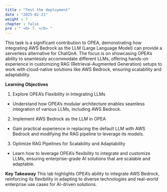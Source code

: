 ```yaml
---
title : "Test the deployment"
date : "2025-02-21"
weight : 7
chapter : false
pre : " <b> 7. </b> "
---
```


This task is a significant contribution to OPEA, demonstrating how integrating AWS Bedrock as the LLM (Large Language Model) can provide a serverless alternative for ChatQnA. The focus is on showcasing OPEA’s ability to seamlessly accommodate different LLMs, offering hands-on experience in customizing RAG (Retrieval-Augmented Generation) setups to work with cloud-native solutions like AWS Bedrock, ensuring scalability and adaptability.

**Learning Objectives**

1. Explore OPEA’s Flexibility in Integrating LLMs

+ Understand how OPEA’s modular architecture enables seamless integration of various LLMs, including AWS Bedrock.

2. Implement AWS Bedrock as the LLM in OPEA

+ Gain practical experience in replacing the default LLM with AWS Bedrock and modifying the RAG pipeline to leverage its models.

3. Optimize RAG Pipelines for Scalability and Adaptability

+ Learn how to leverage OPEA’s flexibility to integrate and customize LLMs, ensuring enterprise-grade AI solutions that are scalable and adaptable.

**Key Takeaway**
This lab highlights OPEA’s ability to integrate AWS Bedrock, reinforcing its flexibility in adapting to diverse technologies and real-world enterprise use cases for AI-driven solutions.